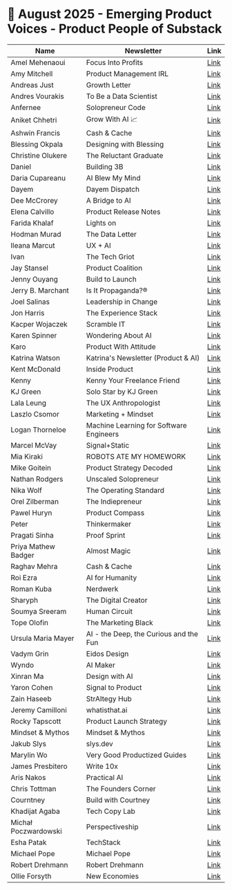 # 🧠 August 2025 - Emerging Product Voices - Product People of Substack

| Name | Newsletter | Link |
|------|------------|------|
| Amel Mehenaoui | Focus Into Profits | [Link](https://focusintoprofits.substack.com) |
| Amy Mitchell | Product Management IRL | [Link](https://amycmitchell.substack.com/) |
| Andreas Just | Growth Letter | [Link](https://www.growth-letter.com/) |
| Andres Vourakis | To Be a Data Scientist | [Link](https://tobeadatascientist.com/) |
| Anfernee | Solopreneur Code | [Link](https://solopreneurcode.substack.com/) |
| Aniket Chhetri | Grow With AI 📈 | [Link](https://growwithaiguide.substack.com/) |
| Ashwin Francis | Cash & Cache | [Link](https://cashandcache.substack.com/) |
| Blessing Okpala | Designing with Blessing | [Link](https://blessingokpala.substack.com/) |
| Christine Olukere | The Reluctant Graduate | [Link](https://thereluctantgraduate.substack.com/) |
| Daniel | Building 3B | [Link](https://dmartuk.substack.com/) |
| Daria Cupareanu | AI Blew My Mind | [Link](https://aiblewmymind.substack.com/) |
| Dayem | Dayem Dispatch | [Link](https://dayem.substack.com/) |
| Dee McCrorey | A Bridge to AI | [Link](https://ab2ai.substack.com) |
| Elena Calvillo | Product Release Notes | [Link](https://www.productreleasenotes.com/) |
| Farida Khalaf | Lights on | [Link](https://fafi25.substack.com/) |
| Hodman Murad | The Data Letter | [Link](https://hodmanmurad.substack.com/) |
| Ileana Marcut | UX + AI | [Link](https://ileanamarcut.substack.com/) |
| Ivan | The Tech Griot | [Link](https://substack.com/@thetechgriot) |
| Jay Stansel | Product Coalition | [Link](https://www.productcoalition.com/) |
| Jenny Ouyang | Build to Launch | [Link](https://www.buildtolaunch.ai) |
| Jerry B. Marchant | Is It Propaganda?® | [Link](https://Isitpropaganda.substack.com) |
| Joel Salinas | Leadership in Change | [Link](https://leadershipinchange10.substack.com/) |
| Jon Harris | The Experience Stack | [Link](https://open.substack.com/pub/theexperiencestack?r=vpdsf&utm_medium=ios) |
| Kacper Wojaczek | Scramble IT | [Link](https://scrambleit.substack.com) |
| Karen Spinner | Wondering About AI | [Link](https://wonderingaboutai.substack.com) |
| Karo | Product With Attitude | [Link](https://karozieminski.substack.com/) |
| Katrina Watson | Katrina's Newsletter (Product & AI) | [Link](https://katrinawatson.substack.com/) |
| Kent McDonald | Inside Product | [Link](https://insideproduct.substack.com/) |
| Kenny | Kenny Your Freelance Friend | [Link](https://kennytjay.substack.com/about) |
| KJ Green | Solo Star by KJ Green | [Link](https://substack.com/@solostarbykjg?r=1qt91e&utm_medium=ios) |
| Lala Leung | The UX Anthropologist | [Link](https://lalaleung.substack.com/?utm_campaign=profile_chips) |
| Laszlo Csomor | Marketing + Mindset | [Link](https://marketingplusmindset.substack.com/?utm_campaign=profile_chips) |
| Logan Thorneloe | Machine Learning for Software Engineers | [Link](https://mlforswes.com/?utm_campaign=profile_chips) |
| Marcel McVay | Signal+Static | [Link](http://www.signalstatic.net) |
| Mia Kiraki | ROBOTS ATE MY HOMEWORK | [Link](https://robotsatemyhomework.substack.com/) |
| Mike Goitein | Product Strategy Decoded | [Link](https://michaelgoitein.substack.com/) |
| Nathan Rodgers | Unscaled Solopreneur | [Link](https://www.unscaledsolopreneur.com/) |
| Nika Wolf | The Operating Standard | [Link](https://nikawolf.substack.com/) |
| Orel Zilberman | The Indiepreneur | [Link](https://theindiepreneur.substack.com) |
| Pawel Huryn | Product Compass | [Link](https://www.productcompass.pm/) |
| Peter | Thinkermaker | [Link](https://thinkermaker.substack.com/?utm_campaign=profile_chips) |
| Pragati Sinha | Proof Sprint | [Link](https://proofsprint.substack.com/) |
| Priya Mathew Badger | Almost Magic | [Link](https://almostmagic.substack.com/) |
| Raghav Mehra | Cash & Cache | [Link](https://cashandcache.substack.com/) |
| Roi Ezra | AI for Humanity | [Link](https://aihumanity.substack.com/) |
| Roman Kuba | Nerdwerk | [Link](https://romankuba.substack.com/) |
| Sharyph | The Digital Creator | [Link](https://newsletter.thedigitalcreator.co/) |
| Soumya Sreeram | Human Circuit | [Link](https://soumyasreeram.substack.com/?utm_campaign=profile_chips) |
| Tope Olofin | The Marketing Black | [Link](https://themarketingblack.substack.com) |
| Ursula Maria Mayer | AI - the Deep, the Curious and the Fun | [Link](https://ursula8sciform.substack.com/) |
| Vadym Grin | Eidos Design | [Link](https://eidosdesign.substack.com/) |
| Wyndo | AI Maker | [Link](https://aimaker.substack.com/) |
| Xinran Ma | Design with AI | [Link](https://designwithai.substack.com/) |
| Yaron Cohen | Signal to Product | [Link](https://signaltoproduct.substack.com/) |
| Zain Haseeb | StrAItegy Hub | [Link](https://straitegyhub.substack.com) |
| Jeremy Camilloni | whatisthat.ai | [Link](https://witai.substack.com/) |
| Rocky Tapscott | Product Launch Strategy | [Link](https://productlaunchstrategy.org/) |
| Mindset & Mythos | Mindset & Mythos | [Link](https://robopulp.substack.com/) |
| Jakub Slys | slys.dev | [Link](https://iam.slys.dev/) |
| Marylin Wo | Very Good Productized Guides | [Link](https://verygoodproductizedguides.substack.com/) |
| James Presbitero | Write 10x | [Link](https://write10x.substack.com/?utm_campaign=profile_chips) |
| Aris Nakos | Practical AI | [Link](https://nakos.substack.com/?utm_campaign=profile_chips) |
| Chris Tottman | The Founders Corner | [Link](https://www.the-founders-corner.com/?utm_campaign=profile_chips) |
| Courntney | Build with Courtney | [Link](https://buildwithcourtney.substack.com/?utm_source=mention&utm_content=writes) |
| Khadijat Agaba | Tech Copy Lab | [Link](https://khadijatagaba.substack.com/) |
| Michał Poczwardowski | Perspectiveship | [Link](https://read.perspectiveship.com/) |
| Esha Patak | TechStack | [Link](https://techstackbytes.substack.com/?utm_campaign=profile_chips) |
| Michael Pope | Michael Pope | [Link](https://michaelpopedeveloper.substack.com/?utm_campaign=profile_chips) |
| Robert Drehmann | Robert Drehmann | [Link](https://substack.com/@robertdrehmann) |
| Ollie Forsyth | New Economies | [Link](https://www.neweconomies.co/?utm_campaign=profile_chips) |
